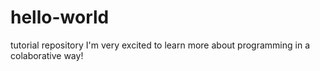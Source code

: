 # hello-world
tutorial repository
I'm very excited to learn more about programming in a colaborative way!
